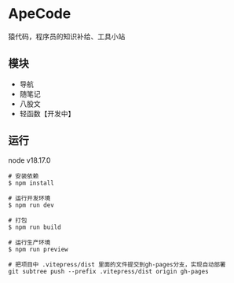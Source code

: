 # ApeCode

猿代码，程序员的知识补给、工具小站

## 模块

- 导航
- 随笔记
- 八股文
- 轻函数【开发中】

## 运行

node v18.17.0

```shell
# 安装依赖
$ npm install

# 运行开发环境
$ npm run dev

# 打包
$ npm run build

# 运行生产环境
$ npm run preview

# 把项目中 .vitepress/dist 里面的文件提交到gh-pages分支，实现自动部署
git subtree push --prefix .vitepress/dist origin gh-pages
```
